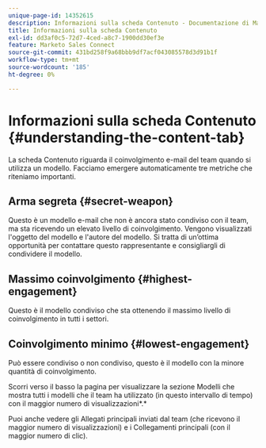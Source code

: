 ```yaml
---
unique-page-id: 14352615
description: Informazioni sulla scheda Contenuto - Documentazione di Marketo - Documentazione del prodotto
title: Informazioni sulla scheda Contenuto
exl-id: dd3af0c5-72d7-4ced-a8c7-1900dd30ef3e
feature: Marketo Sales Connect
source-git-commit: 431bd258f9a68bbb9df7acf043085578d3d91b1f
workflow-type: tm+mt
source-wordcount: '185'
ht-degree: 0%

---
```


# Informazioni sulla scheda Contenuto {#understanding-the-content-tab}

La scheda Contenuto riguarda il coinvolgimento e-mail del team quando si utilizza un modello. Facciamo emergere automaticamente tre metriche che riteniamo importanti.

## Arma segreta {#secret-weapon}

Questo è un modello e-mail che non è ancora stato condiviso con il team, ma sta ricevendo un elevato livello di coinvolgimento. Vengono visualizzati l&#39;oggetto del modello e l&#39;autore del modello. Si tratta di un’ottima opportunità per contattare questo rappresentante e consigliargli di condividere il modello.

## Massimo coinvolgimento {#highest-engagement}

Questo è il modello condiviso che sta ottenendo il massimo livello di coinvolgimento in tutti i settori.

## Coinvolgimento minimo {#lowest-engagement}

Può essere condiviso o non condiviso, questo è il modello con la minore quantità di coinvolgimento.

Scorri verso il basso la pagina per visualizzare la sezione Modelli che mostra tutti i modelli che il team ha utilizzato (in questo intervallo di tempo) con il maggior numero di visualizzazioni*.*

Puoi anche vedere gli Allegati principali inviati dal team (che ricevono il maggior numero di visualizzazioni) e i Collegamenti principali (con il maggior numero di clic).
